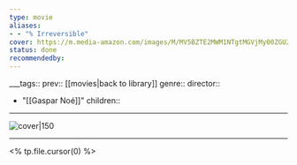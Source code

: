 ```yaml
---
type: movie
aliases:
- - "% Irreversible"
cover: https://m.media-amazon.com/images/M/MV5BZTE2MWM1NTgtMGVjMy00ZGU2LWE4YTUtNTRlNWRhZWE2NmM0XkEyXkFqcGc@._V1_SX300.jpg
status: done
recommendedby:
---
```

___tags:: prev:: [[movies|back to library]]
genre::
director:: 
  - "[[Gaspar Noé]]"
children::
___
![cover|150](https://m.media-amazon.com/images/M/MV5BZTE2MWM1NTgtMGVjMy00ZGU2LWE4YTUtNTRlNWRhZWE2NmM0XkEyXkFqcGc@._V1_SX300.jpg)
___
<% tp.file.cursor(0) %>
